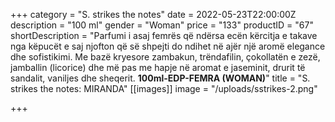 +++
category = "S. strikes the notes"
date = 2022-05-23T22:00:00Z
description = "100 ml"
gender = "Woman"
price = "133"
productID = "67"
shortDescription = "Parfumi i asaj femrës që ndërsa ecën kërcitja e takave nga këpucët e saj njofton që së shpejti do ndihet në ajër një aromë elegance dhe sofistikimi. Me bazë kryesore zambakun, trëndafilin, çokollatën e zezë, jamballin (licorice) dhe më pas me hapje në aromat e jaseminit, drurit të sandalit, vaniljes dhe sheqerit. **100ml-EDP-FEMRA (WOMAN)**"
title = "S. strikes the notes: MIRANDA"
[[images]]
image = "/uploads/sstrikes-2.png"

+++
